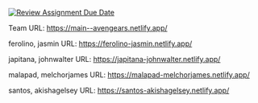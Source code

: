 [![Review Assignment Due Date](https://classroom.github.com/assets/deadline-readme-button-24ddc0f5d75046c5622901739e7c5dd533143b0c8e959d652212380cedb1ea36.svg)](https://classroom.github.com/a/CAbaIWfq)

Team URL: https://main--avengears.netlify.app/

ferolino, jasmin URL: https://ferolino-jasmin.netlify.app/

japitana, johnwalter URL: https://japitana-johnwalter.netlify.app/

malapad, melchorjames URL: https://malapad-melchorjames.netlify.app/

santos, akishagelsey URL: https://santos-akishagelsey.netlify.app/